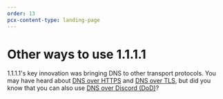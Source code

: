 ```yaml
---
order: 13
pcx-content-type: landing-page
---
```


# Other ways to use 1.1.1.1

1.1.1.1's key innovation was bringing DNS to other transport protocols. You may have heard about [DNS over HTTPS](/dns-over-https/) and [DNS over TLS](/dns-over-tls/), but did you know that you can also use [DNS over Discord (DoD)](/fun-stuff/dns-over-discord/)?
